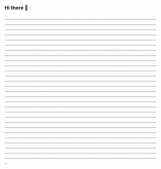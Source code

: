 ### Hi there 👋

..................................................................................................................................................................................................................................................................................................................................................................................................................................................................................................................................................................................................................................................................................................................................................................................................................................................................................................................................................................................................................................................................................................................................................................................................................................................................................................................................................................................................................................................................................................................................................................................................................................................................................................................................................................................................................................................................................................................................................................................................................................................................................................................................................................................................................................................................................................................................................................................................................................................................................................................................................................................................................................................................................................................................................................................................................................................................................................................................................................................................................................................................................................................................................................................................................................................................................................................................................................................................................................................................................................................................................................................................................